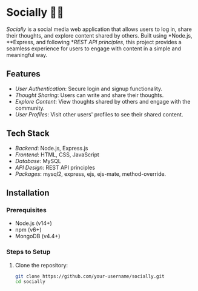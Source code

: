 # Socially 📝✨
*Socially* is a social media web application that allows users to log in, share their thoughts, and explore content shared by others. Built using *Node.js, **Express, and following **REST API principles*, this project provides a seamless experience for users to engage with content in a simple and meaningful way.

## Features
- *User Authentication*: Secure login and signup functionality.
- *Thought Sharing*: Users can write and share their thoughts.
- *Explore Content*: View thoughts shared by others and engage with the community.
- *User Profiles*: Visit other users' profiles to see their shared content.
  
## Tech Stack
- *Backend*: Node.js, Express.js
- *Frontend*: HTML, CSS, JavaScript
- *Database*: MySQL
- *API Design*: REST API principles
- *Packages*: mysql2, express, ejs, ejs-mate, method-override.


## Installation

### Prerequisites
- Node.js (v14+)
- npm (v6+)
- MongoDB (v4.4+)

### Steps to Setup
1. Clone the repository:
   ```bash
   git clone https://github.com/your-username/socially.git
   cd socially